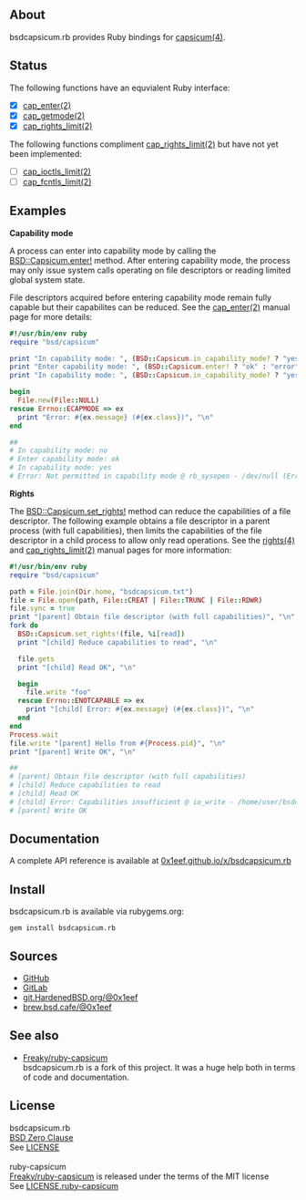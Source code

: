 ## About

bsdcapsicum.rb provides Ruby bindings for
[capsicum(4)](https://man.freebsd.org/cgi/man.cgi?query=capsicum&apropos=0&sektion=4&format=html).

## Status

The following functions have an equvialent Ruby interface:

* [x] [cap_enter(2)](https://man.freebsd.org/cgi/man.cgi?query=cap_enter&apropos=0&sektion=2&format=html)
* [x] [cap_getmode(2)](https://man.freebsd.org/cgi/man.cgi?query=cap_getmode&apropos=0&sektion=2&format=html)
* [x] [cap_rights_limit(2)](https://man.freebsd.org/cgi/main.cgi?query=cap_rights_limit&sektion=2&format=html)

The following functions compliment
[cap_rights_limit(2)](https://man.freebsd.org/cgi/main.cgi?query=cap_rights_limit&sektion=2&format=html)
but have not yet been implemented:

* [ ] [cap_ioctls_limit(2)](https://man.freebsd.org/cgi/main.cgi?query=cap_ioctls_limit&sektion=2&format=html)
* [ ] [cap_fcntls_limit(2)](https://man.freebsd.org/cgi/main.cgi?query=cap_fnctls_limit&sektion=2&format=html)

## Examples

__Capability mode__

A process can enter into capability mode by calling
the [BSD::Capsicum.enter!](http://0x1eef.github.io/x/bsdcapsicum.rb/BSD/Capsicum.html#enter!-instance_method)
method. After entering capability mode, the process may	only
issue system calls operating on file descriptors or reading
limited global system state.

File descriptors acquired before entering capability
mode remain fully capable but their capabilites can be reduced. See the
[cap_enter(2)](https://man.freebsd.org/cgi/man.cgi?query=cap_enter&apropos=0&sektion=2&format=html)
manual page for more details:

```ruby
#!/usr/bin/env ruby
require "bsd/capsicum"

print "In capability mode: ", (BSD::Capsicum.in_capability_mode? ? "yes" : "no"), "\n"
print "Enter capability mode: ", (BSD::Capsicum.enter! ? "ok" : "error"), "\n"
print "In capability mode: ", (BSD::Capsicum.in_capability_mode? ? "yes" : "no"), "\n"

begin
  File.new(File::NULL)
rescue Errno::ECAPMODE => ex
  print "Error: #{ex.message} (#{ex.class})", "\n"
end

##
# In capability mode: no
# Enter capability mode: ok
# In capability mode: yes
# Error: Not permitted in capability mode @ rb_sysopen - /dev/null (Errno::ECAPMODE)
```

__Rights__

The
[BSD::Capsicum.set_rights!](http://0x1eef.github.io/x/bsdcapsicum.rb/BSD/Capsicum.html#set_rights!-instance_method)
method can reduce the capabilities of a file descriptor. The following
example obtains a file descriptor in a parent process (with full capabilities),
then limits the capabilities of the file descriptor
in a child process to allow only read operations. See the
[rights(4)](https://man.freebsd.org/cgi/man.cgi?query=rights&apropos=0&sektion=4&format=html)
and
[cap_rights_limit(2)](https://man.freebsd.org/cgi/main.cgi?query=cap_rights_limit&sektion=2&format=htmlman)
manual pages for more information:

``` ruby
#!/usr/bin/env ruby
require "bsd/capsicum"

path = File.join(Dir.home, "bsdcapsicum.txt")
file = File.open(path, File::CREAT | File::TRUNC | File::RDWR)
file.sync = true
print "[parent] Obtain file descriptor (with full capabilities)", "\n"
fork do
  BSD::Capsicum.set_rights!(file, %i[read])
  print "[child] Reduce capabilities to read", "\n"

  file.gets
  print "[child] Read OK", "\n"

  begin
    file.write "foo"
  rescue Errno::ENOTCAPABLE => ex
    print "[child] Error: #{ex.message} (#{ex.class})", "\n"
  end
end
Process.wait
file.write "[parent] Hello from #{Process.pid}", "\n"
print "[parent] Write OK", "\n"

##
# [parent] Obtain file descriptor (with full capabilities)
# [child] Reduce capabilities to read
# [child] Read OK
# [child] Error: Capabilities insufficient @ io_write - /home/user/bsdcapsicum.txt (Errno::ENOTCAPABLE)
# [parent] Write OK
```

## Documentation

A complete API reference is available at [0x1eef.github.io/x/bsdcapsicum.rb](https://0x1eef.github.io/x/bsdcapsicum.rb)

## Install

bsdcapsicum.rb is available via rubygems.org:

    gem install bsdcapsicum.rb

## Sources

* [GitHub](https://github.com/0x1eef/bsdcapsicum.rb#readme)
* [GitLab](https://gitlab.com/0x1eef/bsdcapsicum.rb#about)
* [git.HardenedBSD.org/@0x1eef](https://git.hardenedbsd.org/0x1eef/bsdcapsicum.rb#about)
* [brew.bsd.cafe/@0x1eef](https://brew.bsd.cafe/0x1eef/bsdcapsicum.rb)

## See also

* [Freaky/ruby-capsicum](https://github.com/Freaky/ruby-capsicum) <br>
  bsdcapsicum.rb is a fork of this project. It was a huge help both
  in terms of code and documentation.

## License

bsdcapsicum.rb
<br>
[BSD Zero Clause](https://choosealicense.com/licenses/0bsd/)
<br>
See [LICENSE](./LICENSE)
<br><br>
ruby-capsicum
<br>
[Freaky/ruby-capsicum](https://github.com/Freaky/ruby-capsicum) is released
under the terms of the MIT license
<br>
See [LICENSE.ruby-capsicum](/.LICENSE-ruby-capsicum)
